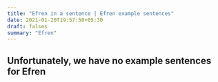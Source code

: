 ```yaml
---
title: "Efren in a sentence | Efren example sentences"
date: 2021-01-20T19:57:50+05:30
draft: falses
summary: "Efren"
---
```

## Unfortunately, we have no example sentences for Efren                 
